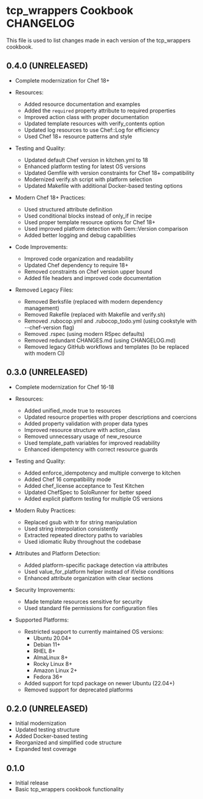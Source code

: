 # tcp_wrappers Cookbook CHANGELOG

This file is used to list changes made in each version of the tcp_wrappers cookbook.

## 0.4.0 (UNRELEASED)

- Complete modernization for Chef 18+
- Resources:
  - Added resource documentation and examples
  - Added the `required` property attribute to required properties
  - Improved action class with proper documentation
  - Updated template resources with verify_contents option
  - Updated log resources to use Chef::Log for efficiency
  - Used Chef 18+ resource patterns and style
  
- Testing and Quality:
  - Updated default Chef version in kitchen.yml to 18
  - Enhanced platform testing for latest OS versions
  - Updated Gemfile with version constraints for Chef 18+ compatibility
  - Modernized verify.sh script with platform selection
  - Updated Makefile with additional Docker-based testing options
  
- Modern Chef 18+ Practices:
  - Used structured attribute definition
  - Used conditional blocks instead of only_if in recipe
  - Used proper template resource options for Chef 18+
  - Used improved platform detection with Gem::Version comparison
  - Added better logging and debug capabilities
  
- Code Improvements:
  - Improved code organization and readability
  - Updated Chef dependency to require 18+
  - Removed constraints on Chef version upper bound
  - Added file headers and improved code documentation
  
- Removed Legacy Files:
  - Removed Berksfile (replaced with modern dependency management)
  - Removed Rakefile (replaced with Makefile and verify.sh)
  - Removed .rubocop.yml and .rubocop_todo.yml (using cookstyle with --chef-version flag)
  - Removed .rspec (using modern RSpec defaults)
  - Removed redundant CHANGES.md (using CHANGELOG.md)
  - Removed legacy GitHub workflows and templates (to be replaced with modern CI)

## 0.3.0 (UNRELEASED)

- Complete modernization for Chef 16-18
- Resources:
  - Added unified_mode true to resources
  - Updated resource properties with proper descriptions and coercions
  - Added property validation with proper data types
  - Improved resource structure with action_class
  - Removed unnecessary usage of new_resource
  - Used template_path variables for improved readability
  - Enhanced idempotency with correct resource guards
  
- Testing and Quality:
  - Added enforce_idempotency and multiple converge to kitchen
  - Added Chef 16 compatibility mode
  - Added chef_license acceptance to Test Kitchen
  - Updated ChefSpec to SoloRunner for better speed
  - Added explicit platform testing for multiple OS versions
  
- Modern Ruby Practices:
  - Replaced gsub with tr for string manipulation
  - Used string interpolation consistently
  - Extracted repeated directory paths to variables
  - Used idiomatic Ruby throughout the codebase
  
- Attributes and Platform Detection:
  - Added platform-specific package detection via attributes
  - Used value_for_platform helper instead of if/else conditions
  - Enhanced attribute organization with clear sections
  
- Security Improvements:
  - Made template resources sensitive for security
  - Used standard file permissions for configuration files
  
- Supported Platforms:
  - Restricted support to currently maintained OS versions:
    - Ubuntu 20.04+
    - Debian 11+
    - RHEL 8+
    - AlmaLinux 8+
    - Rocky Linux 8+
    - Amazon Linux 2+
    - Fedora 36+
  - Added support for tcpd package on newer Ubuntu (22.04+)
  - Removed support for deprecated platforms

## 0.2.0 (UNRELEASED)

- Initial modernization
- Updated testing structure
- Added Docker-based testing
- Reorganized and simplified code structure
- Expanded test coverage

## 0.1.0

- Initial release
- Basic tcp_wrappers cookbook functionality